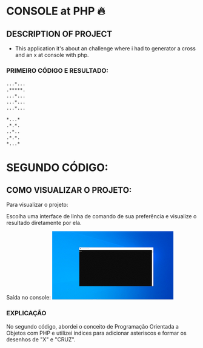 # CONSOLE at PHP 🔥

## DESCRIPTION OF PROJECT

- This application it's about an challenge where i had to generator a cross and an x at console with php.

### PRIMEIRO CÓDIGO E RESULTADO:

```
...*...
.*****.
...*...
...*...
...*...

```

```
*...*
.*.*.
..*..
.*.*.
*...*

```

# SEGUNDO CÓDIGO:

## COMO VISUALIZAR O PROJETO:

Para visualizar o projeto: 

Escolha uma interface de linha de comando de sua preferência e visualize o resultado diretamente por ela.

Saída no console: ![VIDEO](assets/console.gif)


### EXPLICAÇÃO

No segundo código, abordei o conceito de Programação Orientada a Objetos com PHP e utilizei índices para adicionar asteriscos e formar os desenhos de "X" e "CRUZ".



